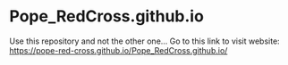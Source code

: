 # Pope_RedCross.github.io
Use this repository and not the other one... 
Go to this link to visit website: https://pope-red-cross.github.io/Pope_RedCross.github.io/
